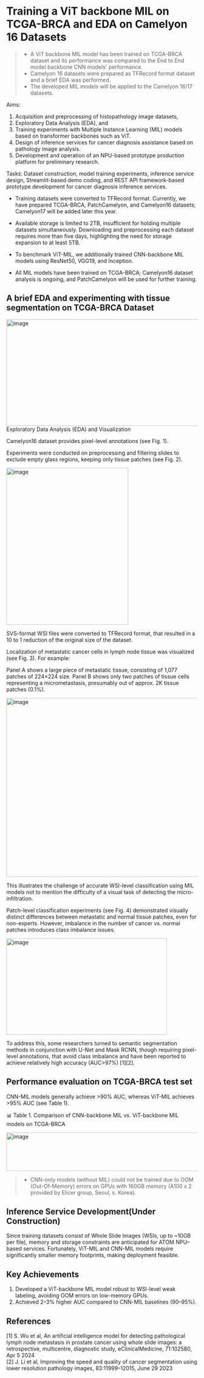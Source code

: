 # Training a ViT backbone MIL on TCGA-BRCA and EDA on Camelyon 16 Datasets

>* A ViT backbone MIL model has been trained on TCGA-BRCA dataset and its performance was compared to the End to End model backbone CNN models' performance.
>* Camelyon 16 datasets were prepared as TFRecord format dataset and a brief EDA was performed.
>* The developed MIL models will be applied to the Camelyon 16/17 datasets.

Aims:

1) Acquisition and preprocessing of histopathology image datasets,
2) Exploratory Data Analysis (EDA), and
3) Training experiments with Multiple Instance Learning (MIL) models based on transformer backbones such as ViT.
4) Design of inference services for cancer diagnosis assistance based on pathology image analysis.
5) Development and operation of an NPU-based prototype production platform for preliminary research.

Tasks: Dataset construction, model training experiments, inference service design, Streamlit-based demo coding, and REST API framework-based prototype development for cancer diagnosis inference services.

* Training datasets were converted to TFRecord format. Currently, we have prepared TCGA-BRCA, PatchCamelyon, and Camelyon16 datasets; Camelyon17 will be added later this year.

* Available storage is limited to 2TB, insufficient for holding multiple datasets simultaneously. Downloading and preprocessing each dataset requires more than five days, highlighting the need for storage expansion to at least 5TB.

* To benchmark ViT-MIL, we additionally trained CNN-backbone MIL models using ResNet50, VGG19, and Inception.

* All MIL models have been trained on TCGA-BRCA; Camelyon16 dataset analysis is ongoing, and PatchCamelyon will be used for further training.

## A brief EDA and experimenting with tissue segmentation on TCGA-BRCA Dataset
<img width="536" height="280" alt="image" src="https://github.com/user-attachments/assets/ed9323a6-0ccd-4d3b-aeab-72b6d4bb5f80" />
Exploratory Data Analysis (EDA) and Visualization

Camelyon16 dataset provides pixel-level annotations (see Fig. 1).

Experiments were conducted on preprocessing and filtering slides to exclude empty glass regions, keeping only tissue patches (see Fig. 2).

<img width="321" height="412" alt="image" src="https://github.com/user-attachments/assets/56aad0e5-f049-463e-9659-c9814fbfba50" />


SVS-format WSI files were converted to TFRecord format, that resulted in a 10 to 1 reduction of the original size of the dataset.

Localization of metastatic cancer cells in lymph node tissue was visualized (see Fig. 3). For example:

Panel A shows a large piece of metastatic tissue, consisting of 1,077 patches of 224×224 size.
Panel B shows only two patches of tissue cells representing a micrometastasis, presumably out of approx. 2K tissue patches (0.1%).

<img width="546" height="470" alt="image" src="https://github.com/user-attachments/assets/f0dd4956-558f-4520-9522-0c14202d6757" />

This illustrates the challenge of accurate WSI-level classification using MIL models not to mention the difficulty of a visual task of detecting the micro-infiltration.  

Patch-level classification experiments (see Fig. 4) demonstrated visually distinct differences between metastatic and normal tissue patches, even for non-experts. However, imbalance in the number of cancer vs. normal patches introduces class imbalance issues.

<img width="423" height="253" alt="image" src="https://github.com/user-attachments/assets/17943aac-a451-459d-af56-bfbad25cd12f" />

To address this, some researchers turned to semantic segmentation methods in conjunction with U-Net and Mask RCNN, though requiring pixel-level annotations, that avoid class imbalance and have been reported to achieve relatively high accuracy (AUC>97%) [1][2].

## Performance evaluation on TCGA-BRCA test set

CNN-MIL models generally achieve >90% AUC, whereas ViT-MIL achieves >95% AUC (see Table 1).

📊 Table 1. Comparison of CNN-backbone MIL vs. ViT-backbone MIL models on TCGA-BRCA

<img width="583" height="101" alt="image" src="https://github.com/user-attachments/assets/4f23fe62-787f-42ea-b283-46a0a9bf1075" />

>* CNN-only models (without MIL) could not be trained due to OOM (Out-Of-Memory) errors on GPUs with 160GB memory (A100 x 2 provided by Elicer group, Seoul, s. Korea).

## Inference Service Development(Under Construction)

Since training datasets consist of Whole Slide Images (WSIs, up to ~10GB per file), memory and storage constraints are anticipated for ATOM NPU–based services. Fortunately, ViT-MIL and CNN-MIL models require significantly smaller memory footprints, making deployment feasible.

## Key Achievements

1) Developed a ViT-backbone MIL model robust to WSI-level weak labeling, avoiding OOM errors on low-memory GPUs.
2) Achieved 2–3% higher AUC compared to CNN-MIL baselines (90–95%).

## References
[1] S. Wu et al, An artificial intelligence model for detecting pathological lymph node metastasis in prostate cancer using whole slide images: a retrospective, multicentre, diagnostic study, eClinicalMedicine, 71:102580, Apr 5 2024 <br>
[2] J. Li et al, Improving the speed and quality of cancer segmentation using lower resolution pathology images,  83:11999–12015, June 29 2023
